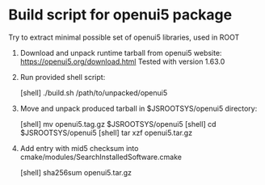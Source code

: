 # Build script for openui5 package

Try to extract minimal possible set of openui5 libraries, used in ROOT

1. Download and unpack runtime tarball from openui5 website: https://openui5.org/download.html
   Tested with version 1.63.0

2. Run provided shell script:

    [shell] ./build.sh /path/to/unpacked/openui5

3. Move and unpack produced tarball in $JSROOTSYS/openui5 directory:

    [shell] mv openui5.tag.gz $JSROOTSYS/openui5
    [shell] cd $JSROOTSYS/openui5
    [shell] tar xzf openui5.tar.gz

4. Add entry with mid5 checksum into cmake/modules/SearchInstalledSoftware.cmake

    [shell] sha256sum openui5.tar.gz
    